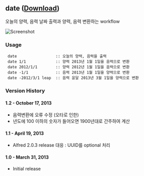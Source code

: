 ## date ([Download](https://raw.github.com/jmjeong/alfred-extension/master/date/date.alfredworkflow))

오늘의 양력, 음력 날짜 출력과 양력, 음력 변환하는 workflow

![Screenshot](https://raw.github.com/jmjeong/alfred-extension/master/date/screenshot.png)

###  Usage

```
 date                 :: 오늘의 양력, 음력을 출력            
 date 1/1             :: 양력 2013년 1월 1일을 음력으로 변환
 date 2012/1/1        :: 양력 2012년 1월 1일을 음력으로 변환
 date -1/1            :: 음력 2013년 1월 1일을 양력으로 변환
 date -2012/3/1 leap  :: 음력 윤달 2013년 3월 1일을 양력으로 변환
```

### Version History 

#### 1.2 - October 17, 2013

- 음력변환에 오류 수정 (오타로 인한)
- 년도에 100 이하의 숫자가 들어오면 1900년대로 간주하여 계산

#### 1.1 - April 19, 2013

- Alfred 2.0.3 release 대응 : UUID를 optional 처리 

#### 1.0 - March 31, 2013

- Initial release
